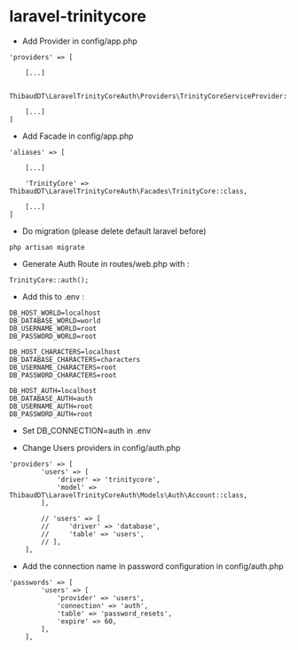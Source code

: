 # laravel-trinitycore

- Add Provider in config/app.php
```
'providers' => [
    
    [...]
    
    ThibaudDT\LaravelTrinityCoreAuth\Providers\TrinityCoreServiceProvider::class,
    
    [...]
]
```    


- Add Facade in config/app.php

```
'aliases' => [
    
    [...]
    
    'TrinityCore' => ThibaudDT\LaravelTrinityCoreAuth\Facades\TrinityCore::class,
    
    [...]
]
```  

- Do migration (please delete default laravel before)
```
php artisan migrate
```
- Generate Auth Route in routes/web.php with :

```
TrinityCore::auth(); 
```



- Add this to .env :
```
DB_HOST_WORLD=localhost
DB_DATABASE_WORLD=world
DB_USERNAME_WORLD=root
DB_PASSWORD_WORLD=root

DB_HOST_CHARACTERS=localhost
DB_DATABASE_CHARACTERS=characters
DB_USERNAME_CHARACTERS=root
DB_PASSWORD_CHARACTERS=root

DB_HOST_AUTH=localhost
DB_DATABASE_AUTH=auth
DB_USERNAME_AUTH=root
DB_PASSWORD_AUTH=root
```
- Set DB_CONNECTION=auth in .env

- Change Users providers in config/auth.php

```
'providers' => [
        'users' => [
            'driver' => 'trinitycore',
            'model' => ThibaudDT\LaravelTrinityCoreAuth\Models\Auth\Account::class,
        ],

        // 'users' => [
        //     'driver' => 'database',
        //     'table' => 'users',
        // ],
    ],
```
    
- Add the connection name in password configuration in config/auth.php

```
'passwords' => [
        'users' => [
            'provider' => 'users',
            'connection' => 'auth',
            'table' => 'password_resets',
            'expire' => 60,
        ],
    ],
```